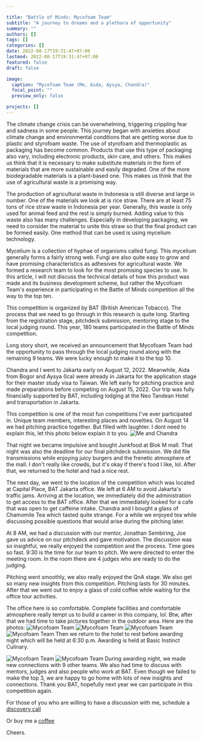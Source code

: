 ```yaml
---

title: "Battle of Minds: Mycofoam Team"
subtitle: "A journey to dreams and a plethora of opportunity"
summary: ""
authors: []
tags: []
categories: []
date: 2022-08-17T19:31:47+07:00
lastmod: 2022-08-17T19:31:47+07:00
featured: false
draft: false

image:
  caption: "Mycofoam Team (Me, Aida, Aysya, Chandra)"
  focal_point: ""
  preview_only: false

projects: []
---
```

The climate change crisis can be overwhelming, triggering crippling fear and sadness in some people. This journey began with anxieties about climate change and environmental conditions that are getting worse due to plastic and styrofoam waste. The use of styrofoam and thermoplastic as packaging has become common. Products that use this type of packaging also vary, including electronic products, skin care, and others. This makes us think that it is necessary to make substitute materials in the form of materials that are more sustainable and easily degraded. One of the more biodegradable materials is a plant-based one. This makes us think that the use of agricultural waste is a promising way.

The production of agricultural waste in Indonesia is still diverse and large in number. One of the materials we look at is rice straw. There are at least 75 tons of rice straw waste in Indonesia per year. Generally, this waste is only used for animal feed and the rest is simply burned. Adding value to this waste also has many challenges. Especially in developing packaging, we need to consider the material to unite this straw so that the final product can be formed easily. One method that can be used is using mycelium technology.

Mycelium is a collection of hyphae of organisms called fungi. This mycelium generally forms a fairly strong web. Fungi are also quite easy to grow and have promising characteristics as adhesives for agricultural waste. We formed a research team to look for the most promising species to use. In this article, I will not discuss the technical details of how this product was made and its business development scheme, but rather the Mycofoam Team's experience in participating in the Battle of Minds competition all the way to the top ten.

This competition is organized by BAT (British American Tobacco). The process that we need to go through in this research is quite long. Starting from the registration stage, pitchdeck submission, mentoring stage to the local judging round. This year, 180 teams participated in the Battle of Minds competition.

Long story short, we received an announcement that Mycofoam Team had the opportunity to pass through the local judging round along with the remaining 9 teams. We were lucky enough to make it to the top 10.

Chandra and I went to Jakarta early on August 12, 2022. Meanwhile, Aida from Bogor and Aysya (Ica) were already in Jakarta for the application stage for their master study visa to Taiwan. We left early for pitching practice and made preparations before competing on August 15, 2022. Our trip was fully financially supported by BAT, including lodging at the Neo Tandean Hotel and transportation in Jakarta.

This competition is one of the most fun competitions I've ever participated in. Unique team members, interesting places and novelties. On August 14 we had pitching practice together. But filled with laughter. I dont need to explain this, let this photo below explain it to you.
![Me and Chandra](/BAT1.jpg 'Me and Chandra')

That night we became impulsive and bought Junkfood at Blok M mall. That night was also the deadline for our final pitchdeck submission. We did file transmissions while enjoying juicy burgers and the frenetic atmosphere of the mall. I don't really like crowds, but it's okay if there's food I like, lol. After that, we returned to the hotel and had a nice rest.

The next day, we went to the location of the competition which was located at Capital Place, BAT Jakarta office. We left at 6 AM to avoid Jakarta's traffic jams. Arriving at the location, we immediately did the administration to get access to the BAT office. After that we immediately looked for a cafe that was open to get caffeine intake. Chandra and I bought a glass of Chamomile Tea which tasted quite strange. For a while we enjoyed tea while discussing possible questions that would arise during the pitching later.

At 8 AM, we had a discussion with our mentor, Jonathan Sembiring, Joe gave us advice on our pitchdeck and gave motivation. The discussion was so insightful, we really enjoyed the competition and the process. Time goes so fast. 9:30 is the time for our team to pitch. We were directed to enter the meeting room. In the room there are 4 judges who are ready to do the judging.

Pitching went smoothly, we also really enjoyed the QnA stage. We also get so many new insights from this competition. Pitching lasts for 30 minutes. After that we went out to enjoy a glass of cold coffee while waiting for the office tour activities.

The office here is so comfortable. Complete facilities and comfortable atmosphere really tempt us to build a career in this company, lol. Btw, after that we had time to take pictures together in the outdoor area. Here are the photos:
![Mycofoam Team](/BAT2.jpg 'Mycofoam Team')
![Mycofoam Team](/BAT3.jpg 'Mycofoam Team')
![Mycofoam Team](/BAT4.jpg 'Mycofoam Team')
![Mycofoam Team](/BAT5.jpg 'Mycofoam Team')
Then we return to the hotel to rest before awarding night which will be held at 6:30 p.m. Awarding is held at Basic Instinct Culinary.

![Mycofoam Team](/BAT6.jpg 'Mycofoam Team')
![Mycofoam Team](/BAT7.jpg 'Mycofoam Team')
During awarding night, we made new connections with 9 other teams. We also had time to discuss with mentors, judges and also people who work at BAT. Even though we failed to make the top 3, we are happy to go home with lots of new insights and connections. Thank you BAT, hopefully next year we can participate in this competition again.

For those of you who are willing to have a discussion with me, schedule a  <a href="https://edodanilyan.com/#contact">discovery call</a>

Or buy me a [coffee](https://bmc.link/danilyanedo)

Cheers.